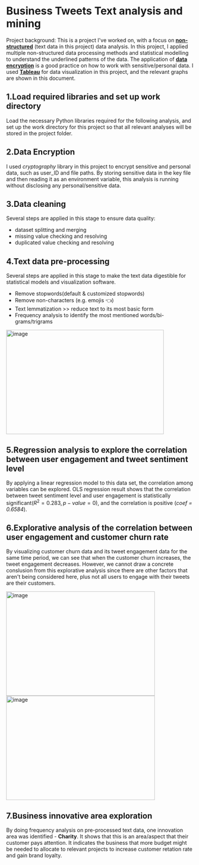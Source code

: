 # Business Tweets Text analysis and mining
Project background: This is a project I've worked on, with a focus on **<ins>non-structured<ins>** (text data in this project) data analysis. In this project, I applied multiple non-structured data processing methods and statistical modelling to understand the underlined patterns of the data. The application of **<ins>data encryption<ins>** is a good practice on how to work with sensitive/personal data. I used **<ins>Tableau<ins>** for data visualization in this project, and the relevant graphs are shown in this document.

## 1.Load required libraries and set up work directory
Load the necessary Python libraries required for the following analysis, and set up the work directory for this project so that all relevant analyses will be stored in the project folder.

## 2.Data Encryption
I used *cryptography* library in this project to encrypt sensitive and personal data, such as user_ID and file paths. By storing sensitive data in the key file and then reading it as an environment variable, this analysis is running without disclosing any personal/sensitive data.

## 3.Data cleaning
Several steps are applied in this stage to ensure data quality:

+ dataset splitting and merging
+ missing value checking and resolving
+ duplicated value checking and resolving

## 4.Text data pre-processing
Several steps are applied in this stage to make the text data digestible for statistical models and visualization software.

+ Remove stopwords(default & customized stopwords)
+ Remove non-characters (e.g. emojis :point_left:)
+ Text lemmatization >> reduce text to its most basic form
+ Frequency analysis to identify the most mentioned words/bi-grams/trigrams

<img width="424" height="280" alt="image" src="https://github.com/user-attachments/assets/3394da64-ab90-4617-a37d-79f80603e03c" />

## 5.Regression analysis to explore the correlation between user engagement and tweet sentiment level
By applying a linear regression model to this data set, the correlation among variables can be explored. OLS regression result shows that the correlation between tweet sentiment level and user engagement is statistically significant($R^2 = 0.283, p-value = 0$), and the correlation is positive (*coef = 0.6584*).

## 6.Explorative analysis of the correlation between user engagement and customer churn rate
By visualizing customer churn data and its tweet engagement data for the same time period, we can see that when the customer churn increases, the tweet engagement decreases. However, we cannot draw a concrete conslusion from this explorative analysis since there are other factors that aren't being considered here, plus not all users to engage with their tweets are their customers.

<img width="400" height="280" alt="image" src="https://github.com/user-attachments/assets/c96f7d2e-64a3-4dd3-a517-a0d96efbe6ef" />

<img width="400" height="280" alt="image" src="https://github.com/user-attachments/assets/6928e838-fd5d-4ef4-8efc-88376c85b74f" />

## 7.Business innovative area exploration
By doing frequency analysis on pre-processed text data, one innovation area was identified - **Charity**. It shows that this is an area/aspect that their customer pays attention. It indicates the business that more budget might be needed to allocate to relevant projects to increase customer retation rate and gain brand loyalty.
